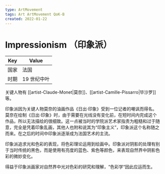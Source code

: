 ```yaml
---
type: ArtMovement
tags: Art ArtMovement QoK-B
created: 2022-01-22
---
```


# Impressionism （印象派）

| Key  | Value       |
| ---- | ----------- |
| 国家 | 法国        |
| 时期 | 19 世纪中叶 |

关键人物有 [[artist-Claude-Monet|莫奈]]、[[artist-Camille-Pissarro|毕沙罗]] 等。

印象派因为关键人物莫奈的油画作品《日出·印象》受到一位记者的嘲讽而得名。莫奈在绘制《日出·印象》时，由于需要在光线没有变化前，在短时间内完成这个作品，所以无法描绘的很细致。这一点被当时的学院派艺术家指责为粗糙和过于随意，完全是凭着印象乱画，其他人也附和说其为“印象主义”，印象派这个名称随之而来。在之后的时间中印象派逐渐成为法国艺术的主流。

印象派追求光和色彩的表现，将色彩理论运用到绘画中。印象派对阴影的处理有别于当时传统的黑色，而是使用有亮度的蓝色、紫色等颜色，来表现自然界中阴影色彩的微妙变化。

得益于印象派画家对自然界中光对色彩的研究和理解，“色彩学“因此应运而生。
